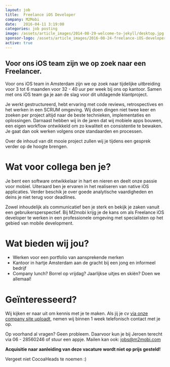 ```yaml
---
layout: job
title:  Freelance iOS Developer
company: M2Mobi
date:   2016-04-11 3:19:00
categories: job posting
image: /assets/article_images/2014-08-29-welcome-to-jekyll/desktop.jpg
sponsor-logo: /assets/article_images/2016-08-24-freelance-iOS-developer/m2mobi.jpg
active: true
---
```


## Voor ons iOS team zijn we op zoek naar een Freelancer.

Voor ons iOS team in Amsterdam zijn we op zoek naar tijdelijke uitbreiding voor 3 tot 6 maanden voor 32 - 40 uur per week bij ons op kantoor. Samen met ons iOS team ga je aan de slag voor dit uitdagende klantproject.

Je werkt gestructureerd, hebt ervaring met code reviews, retrospectives en het werken in een SCRUM omgeving. Wij doen dingen niet twee keer en zoeken per project altijd naar de beste technieken, implementaties en oplossingen. Darnaast hebben wij in de jaren dat wij mobiele apps bouwen, een eigen workflow ontwikkeld om zo kwaliteit en consistentie te bewaken. Je gaat dan ook werken volgens onze standaarden en processen.

Over de inhoud van dit mooie project zullen wij je tijdens een gesprek verder op de hoogte brengen.

# Wat voor collega ben je?

Je bent een software ontwikkelaar in hart en nieren en deelt onze passie voor mobiel. Uiteraard ben je ervaren in het realiseren van native iOS applicaties. Verder beschik je over goede analytische vaardigheden en deins je niet terug voor deadlines.

Zowel inhoudelijk als communicatief ben je sterk en bekijk je zaken vanuit een gebruikersperspectief. Bij M2mobi krijg je de kans om als Freelance iOS developer te werken in een professionele omgeving met specialisten op het gebied van mobile development.


# Wat bieden wij jou?

- Werken voor een portfolio van aansprekende merken
- Kantoor in hartje Amsterdam aan de gracht bij een jong en informeel bedrijf
- Company lunch? Borrel op vrijdag? Jaarlijkse uitjes en skiën? Doen we allemaal!

# Geïnteresseerd?

Wij kijken er naar uit om kennis met je te maken. Als jij je cv [via onze company site uploadt](https://www.m2mobi.com/vacatures/freelance-ios-ontwikkelaar), nemen wij binnen 1 week telefonisch contact met je op.

Op voorhand al vragen? Geen probleem. Daarvoor kun je bij Jeroen terecht via 06 - 28560246 of stuur een appje. Mailen kan ook: [jobs@m2mobi.com](mailto:jobs@m2mobi.com)

**Acquisitie naar aanleiding van deze vacature wordt niet op prijs gesteld!**

Vergeet niet CocoaHeads te noemen :)
